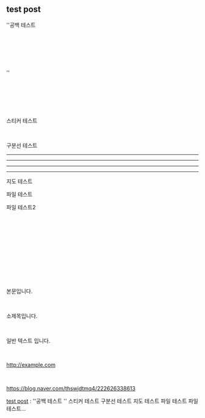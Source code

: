## test post

''공백 테스트

​

​

​

''

​

​

​

스티커 테스트

​

구분선 테스트

---

---

---

---

지도 테스트

파일 테스트

파일 테스트2

​

​

​

​

​

​

본문입니다.

​

소제목입니다.

​

일반 텍스트 입니다.

​

http://example.com

​

https://blog.naver.com/thswjdtmq4/222626338613

[test post](https://blog.naver.com/thswjdtmq4/222626338613) : ''공백 테스트 '' 스티커 테스트 구분선 테스트 지도 테스트 파일 테스트 파일 테스트...

​

